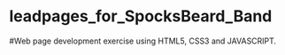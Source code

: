 ﻿# leadpages_for_SpocksBeard_Band
 
#Web page development exercise using HTML5, CSS3 and JAVASCRIPT.
